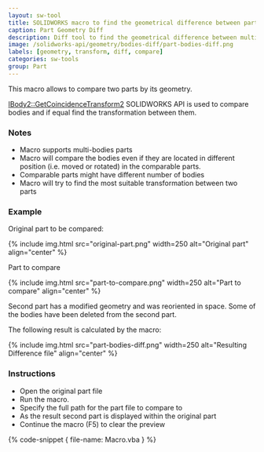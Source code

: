 ```yaml
---
layout: sw-tool
title: SOLIDWORKS macro to find the geometrical difference between parts
caption: Part Geometry Diff
description: Diff tool to find the geometrical difference between multi-bodies parts using SOLIDWORKS API
image: /solidworks-api/geometry/bodies-diff/part-bodies-diff.png
labels: [geometry, transform, diff, compare]
categories: sw-tools
group: Part
---
```

This macro allows to compare two parts by its geometry.

[IBody2::GetCoincidenceTransform2](http://help.solidworks.com/2018/english/api/sldworksapi/solidworks.interop.sldworks~solidworks.interop.sldworks.ibody2~getcoincidencetransform2.html) SOLIDWORKS API is used to compare bodies and if equal find the transformation between them.

### Notes

* Macro supports multi-bodies parts
* Macro will compare the bodies even if they are located in different position (i.e. moved or rotated) in the comparable parts.
* Comparable parts might have different number of bodies
* Macro will try to find the most suitable transformation between two parts

### Example

Original part to be compared:

{% include img.html src="original-part.png" width=250 alt="Original part" align="center" %}

Part to compare

{% include img.html src="part-to-compare.png" width=250 alt="Part to compare" align="center" %}

Second part has a modified geometry and was reoriented in space. Some of the bodies have been deleted from the second part.

The following result is calculated by the macro:

{% include img.html src="part-bodies-diff.png" width=250 alt="Resulting Difference file" align="center" %}

### Instructions

* Open the original part file
* Run the macro.
* Specify the full path for the part file to compare to
* As the result second part is displayed within the original part
* Continue the macro (F5) to clear the preview

{% code-snippet { file-name: Macro.vba } %}